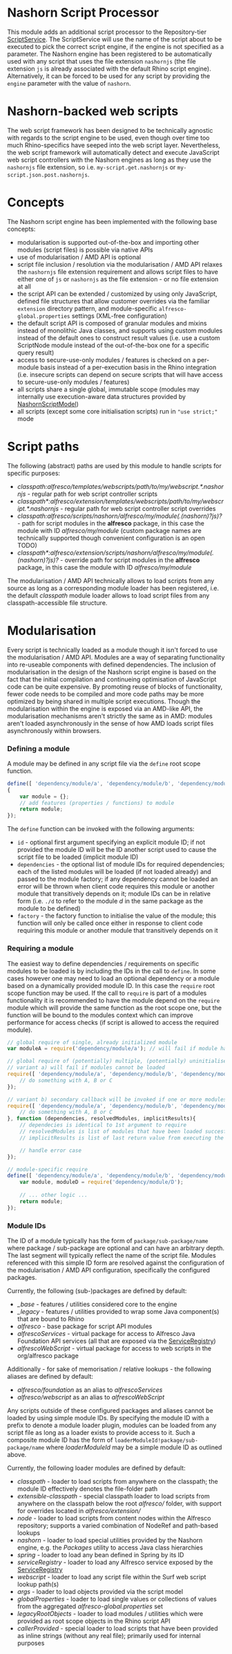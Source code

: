 # Nashorn Script Processor
This module adds an additional script processor to the Repository-tier [ScriptService](http://dev.alfresco.com/resource/docs/java/org/alfresco/service/cmr/repository/ScriptService.html). The ScriptService will use the name of the script about to be executed to pick the correct script engine, if the engine is not specified as a parameter. The Nashorn engine has been registered to be automatically used with any script that uses the file extension `nashornjs` (the file extension `js` is already associated with the default Rhino script engine). Alternatively, it can be forced to be used for any script by providing the `engine` parameter with the value of `nashorn`.

# Nashorn-backed web scripts
The web script framework has been designed to be technically agnostic with regards to the script engine to be used, even though over time too much Rhino-specifics have seeped into the web script layer. Nevertheless, the web script framework will automatically detect and execute JavaScript web script controllers with the Nashorn engines as long as they use the `nashornjs` file extension, so i.e. `my-script.get.nashornjs` or `my-script.json.post.nashornjs`.

# Concepts
The Nashorn script engine has been implemented with the following base concepts:

- modularisation is supported out-of-the-box and importing other modules (script files) is possible via native APIs
- use of modularisation / AMD API is optional
- script file inclusion / resolution via the modularisation / AMD API relaxes the `nashornjs` file extension requirement and allows script files to have either one of `js` or `nashornjs` as the file extension - or no file extension at all
- the script API can be extended / customized by using only JavaScript, defined file structures that allow customer overrides via the familiar `extension` directory pattern, and module-specific `alfresco-global.properties` settings (XML-free configuration)
- the default script API is composed of granular modules and mixins instead of monolithic Java classes, and supports using custom modules instead of the default ones to construct result values (i.e. use a custom ScriptNode module instead of the out-of-the-box one for a specific query result)
- access to secure-use-only modules / features is checked on a per-module basis instead of a per-execution basis in the Rhino integration (i.e. insecure scripts can depend on secure scripts that will have access to secure-use-only modules / features)
- all scripts share a single global, immutable scope (modules may internally use execution-aware data structures provided by [NashornScriptModel](https://github.com/AFaust/alfresco-nashorn-script-engine/blob/master/repository/src/main/java/de/axelfaust/alfresco/nashorn/repo/processor/NashornScriptModel.java))
- all scripts (except some core initialisation scripts) run in `"use strict;"` mode

# Script paths
The following (abstract) paths are used by this module to handle scripts for specific purposes:

- *classpath:alfresco/templates/webscripts/path/to/my/webscript.\*.nashornjs* - regular path for web script controller scripts
- *classpath\*:alfresco/extension/templates/webscripts/path/to/my/webscript.\*.nashornjs* - regular path for web script controller script overrides
- *classpath:alfresco/scripts/nashorn/alfresco/my/module(.(nashorn)?js)?* - path for script modules  in the **alfresco** package, in this case the module with ID *alfresco/my/module* (custom package names are technically supported though convenient configuration is an open TODO)
- *classpath\*:alfresco/extension/scripts/nashorn/alfresco/my/module(.(nashorn)?js)?* - override path for script modules  in the **alfresco** package, in this case the module with ID *alfresco/my/module*

The modularisation / AMD API technically allows to load scripts from any source as long as a corresponding module loader has been registered, i.e. the default *classpath* module loader allows to load script files from any classpath-accessible file structure.

# Modularisation
Every script is technically loaded as a module though it isn't forced to use the modularisation / AMD API. Modules are a way of separating functionality into re-useable components with defined dependencies. The inclusion of modularisation in the design of the Nashorn script engine is based on the fact that the initial compilation and continueing optimisation of JavaScript code can be quite expensive. By promoting reuse of blocks of functionality, fewer code needs to be compiled and more code paths may be more optimized by being shared in multiple script executions.
Though the modularisation within the engine is exposed via an AMD-like API, the modularisation mechanisms aren't strictly the same as in AMD: modules aren't loaded asynchronously in the sense of how AMD loads script files asynchronously within browsers.

### Defining a module
A module may be defined in any script file via the `define` root scope function.

```javascript
define([ 'dependency/module/a', 'dependency/module/b', 'dependency/module/c' ], function (A, B, C)
{
    var module = {};
    // add features (properties / functions) to module
    return module;
});
```

The `define` function can be invoked with the following arguments:

- `id` - optional first argument specifying an explicit module ID; if not provided the module ID will be the ID another script used to cause the script file to be loaded (implicit module ID)
- `dependencies` -  the optional list of module IDs for required dependencies; each of the listed modules will be loaded (if not loaded already) and passed to the module factory; if any dependency cannot be loaded an error will be thrown when client code requires this module or another module that transitively depends on it; module IDs can be in relative form (i.e. `./d` to refer to the module *d* in the same package as the module to be defined)
- `factory` - the factory function to initialise the value of the module; this function will only be called once either in response to client code requiring this module or another module that transitively depends on it

### Requiring a module
The easiest way to define dependencies / requirements on specific modules to be loaded is by including the IDs in the call to `define`. In some cases however one may need to load an optional dependency or a module based on a dynamically provided module ID. In this case the `require` root scope function may be used. If the call to `require` is part of a modules functionality it is recommended to have the module depend on the `require` module which will provide the same function as the root scope one, but the function will be bound to the modules context which can improve performance for access checks (if script is allowed to access the required module).

```javascript
// global require of single, already initialized module
var moduleA = require('dependency/module/a'); // will fail if module has not been initialised yet

// global require of (potentially) multiple, (potentially) uninitialised module(s)
// variant a) will fail if modules cannot be loaded
require([ 'dependency/module/a', 'dependency/module/b', 'dependency/module/c' ], function(A, B, C){
    // do something with A, B or C
});

// variant b) secondary callback will be invoked if one or more modules cannot be loaded
require([ 'dependency/module/a', 'dependency/module/b', 'dependency/module/c' ], function(A, B, C){
    // do something with A, B or C
}, function (dependencies, resolvedModules, implicitResults){
    // dependecies is identical to 1st argument to require
    // resolvedModules is list of modules that have been loaded succesfully in order of dependencies (null if module could not be loaded)
    // implicitResults is list of last return value from executing the module script file (if found)

    // handle error case
});

// module-specific require
define([ 'dependency/module/a', 'dependency/module/b', 'dependency/module/c', 'require' ], function(A, B, C, require){
    var module, moduleD = require('dependency/module/D');
    
    // ... other logic ...
    return module;
});
```

### Module IDs
The ID of a module typically has the form of `package/sub-package/name` where package / sub-package are optional and can have an arbitrary depth. The last segment will typically reflect the name of the script file. Modules referenced with this simple ID form are resolved against the configuration of the modularisation / AMD API configuration, specifically the configured packages. 

Currently, the following (sub-)packages are defined by default:

- *_base* - features / utilities considered core to the engine
- *_legacy* - features / utilities provided to wrap some Java component(s) that are bound to Rhino
- *alfresco* - base package for script API modules
- *alfrescoServices* - virtual package for access to Alfresco Java Foundation API services (all that are exposed via the [ServiceRegistry](http://dev.alfresco.com/resource/docs/java/org/alfresco/service/ServiceRegistry.html))
- *alfrescoWebScript* - virtual package for access to web scripts in the org/alfresco package

Additionally - for sake of memorisation / relative lookups - the following aliases are defined by default:

- *alfresco/foundation* as an alias to *alfrescoServices*
- *alfresco/webscript* as an alias to *alfrescoWebScript*

Any scripts outside of these configured packages and aliases cannot be loaded by using simple module IDs.  By specifying the module ID with a prefix to denote a module loader plugin, modules can be loaded from any script file as long as a loader exists to provide access to it. Such a composite module ID has the form of `loaderModuleId!package/sub-package/name` where *loaderModuleId* may be a simple module ID as outlined above.

Currently, the following loader modules are defined by default:

- *classpath* - loader to load scripts from anywhere on the classpath; the module ID effectively denotes the file-folder path
- *extensible-classpath* - special classpath loader to load scripts from anywhere on the classpath below the root *alfresco/* folder, with support for overrides located in *alfresco/extension/*
- *node* - loader to load scripts from content nodes within the Alfresco repository; supports a varied combination of NodeRef and path-based lookups
- *nashorn* - loader to load special utilities provided by the Nashorn engine, e.g. the *Packages* utility to access Java class hierarchies
- *spring* - loader to load any bean defined in Spring by its ID
- *serviceRegistry* - loader to load any Alfresco service exposed by the [ServiceRegistry](http://dev.alfresco.com/resource/docs/java/org/alfresco/service/ServiceRegistry.html)
- *webscript* - loader to load any script file within the Surf web script lookup path(s)
- *args* - loader to load objects provided via the script model
- *globalProperties* - loader to load single values or collections of values from the aggregated *alfresco-global.properties* set
- *legacyRootObjects* - loader to load modules / utilities which were provided as root scope objects in the Rhino script API
- *callerProvided* - special loader to load scripts that have been provided as inline strings (without any real file); primarily used for internal purposes 
